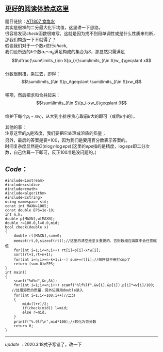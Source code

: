 ## [更好的阅读体验点这里](https://www.cnblogs.com/tlx-blog/p/12513967.html)
题目链接：[AT1807 食塩水](https://www.luogu.com.cn/problem/AT1807)     
其实是很裸的二分最大化平均值，这里讲一下思路。     
很容易发现$check$函数很难写，这就是因为找不到用单调性或是什么性质来判断，那我们构造一下不就得了？        
假设我们对于一个数$x$进行$check$,      
我们设所选的$k$个数$a_1$～$a_k$满足构成的集合为$S$，那显然只需满足
$$\dfrac{\sum\limits_{i\in S}p_i}{\sum\limits_{i\in S}w_i}\geqslant x$$           
分数很别扭，乘过去，即得：
$$\sum\limits_{i\in S}p_i\geqslant \sum\limits_{i\in S}xw_i$$  
移项，然后把求和合并起来：
$$\sum\limits_{i\in S}(p_i-xw_i)\geqslant 0$$    
维护下每个$p_i-xw_i$，从大到小排序贪心取前$k$大的即可（或后$k$小的）。 

其他的事：   
注意这里的$p_i$是浓度，我们要把它处理成溶质的质量；      
另外，最后的答案是要$×100$，因为我们是要用百分数表示答案的。    
时间复杂度显然是$O(n\log n\log eps)$(这里的$eps$指的是精度，$\log eps$即二分次数，自己估算一下即可，反正$100$准是没问题的。)   
## $Code$：
```
#include<iostream>
#include<cstdio>
#include<cmath>
#include<algorithm> 
#include<cstring>
using namespace std;
const int MAXN=1005;
const double EPS=1e-10;
int n,k;
double p[MAXN],w[MAXN];
double r=100.0,l=0.0,mid;
bool check(double x)
{
	double rt[MAXN],sum=0;
	memset(rt,0,sizeof(rt));//这里的清空是至关重要的，否则数组在函数中会任意赋值
	for(int i=1;i<=n;i++) rt[i]=p[i]-x*w[i];
	sort(rt+1,rt+n+1);
	for(int i=n;i>=n-k+1;i--) sum+=rt[i];//倒序就不用打cmp了
	return (sum-0)>EPS;
}
int main()
{
	scanf("%d%d",&n,&k);
	for(int i=1;i<=n;i++) scanf("%lf%lf",&w[i],&p[i]),p[i]*=w[i]/100;
   //处理溶质的质量，另外记得用double读入
	for(int i=1;i<=100;i++)//二分
	{
		mid=(l+r)/2;
		if(check(mid)) l=mid;
		else r=mid;
	}
	printf("%.9lf\n",mid*100);//转化为百分数
	return 0;
}
```


------------
$update\;:2020.3.18$式子写错了，改一下